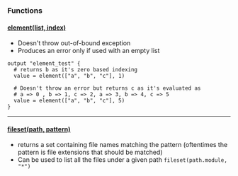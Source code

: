 ### Functions
#### [element(list, index)](https://www.terraform.io/language/functions/element)
- Doesn't throw out-of-bound exception
- Produces an error only if used with an empty list

```hcl
output "element_test" {
  # returns b as it's zero based indexing
  value = element(["a", "b", "c"], 1)
  
  # Doesn't throw an error but returns c as it's evaluated as
  # a => 0 , b => 1, c => 2, a => 3, b => 4, c => 5
  value = element(["a", "b", "c"], 5)
}
```

---

#### [fileset(path, pattern)](https://www.terraform.io/language/functions/fileset)
- returns a set containing file names matching the pattern (oftentimes the pattern is file extensions that should be matched)
- Can be used to list all the files under a given path `fileset(path.module, "*")`